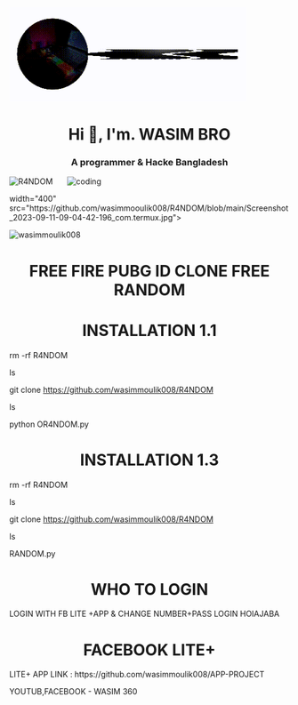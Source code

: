 
![logo](https://github.com/wasimmoulik008/wasimmoulik008/blob/main/lv_0_20230712234709.gif)
<h1 align="center">Hi 👋, I'm. WASIM BRO</h1>
<h3 align="center">A programmer & Hacke Bangladesh</h3>
<img align="right" alt="coding" width="400" src="https://media0.giphy.com/media/3og0ILLVvPp8d64Jd6/giphy.gif?cid=6c09b952r45hh8qbpqvibly66ayewkunzvbu10hm8gy6nipz&ep=v1_internal_gif_by_id&rid=giphy.gif&ct=g">
<p align="left"> <img src="https://komarev.com/ghpvc/?username=wasimmoulik008&label=Profile%20views&color=0e75b6&style=flat" alt="R4NDOM" /> </p>
width="400" src="https://github.com/wasimmooulik008/R4NDOM/blob/main/Screenshot_2023-09-11-09-04-42-196_com.termux.jpg">
<p align="left"> <img src="https://komarev.com/ghpvc/?username=wasimmoulik008&label=Profile%20views&color=0e75b6&style=flat" alt="wasimmoulik008" /> </p>
<h1 align="center">FREE FIRE PUBG ID CLONE FREE RANDOM</h1>

<h1 align="center">INSTALLATION 1.1</h1>
rm -rf R4NDOM

ls

git clone https://github.com/wasimmoulik008/R4NDOM

ls

python OR4NDOM.py

<h1 align="center">INSTALLATION 1.3</h1>
rm -rf R4NDOM

ls

git clone https://github.com/wasimmoulik008/R4NDOM

ls

RANDOM.py


<h1 align="center">WHO TO LOGIN</h1>
LOGIN WITH FB LITE +APP & CHANGE NUMBER+PASS 
LOGIN HOIAJABA
<h1 align="center">FACEBOOK LITE+</h1>
LITE+ APP LINK : https://github.com/wasimmoulik008/APP-PROJECT

YOUTUB,FACEBOOK - WASIM 360

